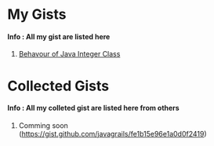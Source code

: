 # My Gists
#### <i class="icon-file"></i> Info : All my gist are listed here
1. [Behavour of Java Integer Class][1]


[1]: https://gist.github.com/javagrails/fe1b15e96e1a0d0f2419 "Behavour of Java Integer Class"


# Collected Gists
#### <i class="icon-file"></i> Info : All my colleted gist are listed here from others
1. Comming soon (https://gist.github.com/javagrails/fe1b15e96e1a0d0f2419) 
